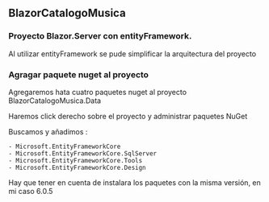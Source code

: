 ## BlazorCatalogoMusica

### Proyecto Blazor.Server con entityFramework.

Al utilizar entityFramework se pude simplificar la arquitectura del proyecto

### Agragar paquete nuget al proyecto 

Agregaremos hata cuatro paquetes nuget al proyecto BlazorCatalogoMusica.Data

Haremos click derecho sobre el proyecto y administrar paquetes NuGet

Buscamos y añadimos :

	- Microsoft.EntityFrameworkCore
	- Microsoft.EntityFrameworkCore.SqlServer
	- Microsoft.EntityFrameworkCore.Tools
	- Microsoft.EntityFrameworkCore.Design

Hay que tener en cuenta de instalara los paquetes con la misma versión, en mi caso 6.0.5